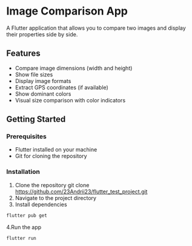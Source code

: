 # Image Comparison App

A Flutter application that allows you to compare two images and display their properties side by side.

## Features

- Compare image dimensions (width and height)
- Show file sizes
- Display image formats
- Extract GPS coordinates (if available)
- Show dominant colors
- Visual size comparison with color indicators

## Getting Started

### Prerequisites

- Flutter installed on your machine
- Git for cloning the repository

### Installation

1. Clone the repository
git clone https://github.com/23Andrii23/flutter_test_project.git
2. Navigate to the project directory
3. Install dependencies
```bash
flutter pub get
```
4.Run the app 
```bash
flutter run
```

